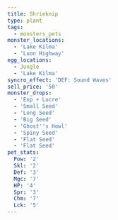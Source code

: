 ```yaml
---
title: Shrieknip
type: plant
tags:
  - monsters_pets
monster_locations:
  - 'Lake Kilma'
  - 'Luon Highway'
egg_locations:
  - Jungle
  - 'Lake Kilma'
syncro_effect: 'DEF: Sound Waves'
sell_price: '50'
monster_drops:
  - 'Exp + Lucre'
  - 'Small Seed'
  - 'Long Seed'
  - 'Big Seed'
  - 'Ghost''s Howl'
  - 'Spiny Seed'
  - 'Flat Seed'
  - 'Flat Seed'
pet_stats:
  Pow: '2'
  Skl: '2'
  Def: '3'
  Mgc: '7'
  HP: '4'
  Spr: '3'
  Chm: '7'
  Lck: '5'
---
```

